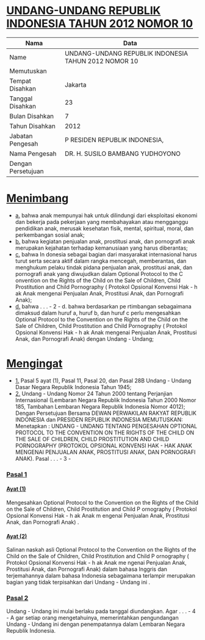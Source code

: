 # [UNDANG-UNDANG REPUBLIK INDONESIA TAHUN 2012 NOMOR 10](http://example.org/legal/document/uu/2012/10)

| Nama | Data |
| ------ | ----- |
|Name|UNDANG-UNDANG REPUBLIK INDONESIA TAHUN 2012 NOMOR 10|
|Memutuskan||
|Tempat Disahkan|Jakarta|
|Tanggal Disahkan|23|
|Bulan Disahkan|7|
|Tahun Disahkan|2012|
|Jabatan Pengesah|P RESIDEN REPUBLIK INDONESIA,|
|Nama Pengesah|DR. H. SUSILO BAMBANG YUDHOYONO|
|Dengan Persetujuan||
# [Menimbang](http://example.org/legal/document/uu/2012/10/menimbang)

* [a.](http://example.org/legal/document/uu/2012/10/menimbang/point/a) bahwa anak mempunyai hak untuk dilindungi dari eksploitasi ekonomi dan bekerja pada pekerjaan yang membahayakan atau mengganggu pendidikan anak, merusak kesehatan fisik, mental, spiritual, moral, dan perkembangan sosial anak;
* [b.](http://example.org/legal/document/uu/2012/10/menimbang/point/b) bahwa kegiatan penjualan anak, prostitusi anak, dan pornografi anak merupakan kejahatan terhadap kemanusiaan yang harus diberantas;
* [c.](http://example.org/legal/document/uu/2012/10/menimbang/point/c) bahwa In donesia sebagai bagian dari masyarakat internasional harus turut serta secara aktif dalam rangka mencegah, memberantas, dan menghukum pelaku tindak pidana penjualan anak, prostitusi anak, dan pornografi anak yang diwujudkan dalam Optional Protocol to the C onvention on the Rights of the Child on the Sale of Children, Child Prostitution and Child Pornography ( Protokol Opsional Konvensi Hak - h ak Anak mengenai Penjualan Anak, Prostitusi Anak, dan Pornografi Anak);
* [d.](http://example.org/legal/document/uu/2012/10/menimbang/point/d) bahwa . . . - 2 - d. bahwa berdasarkan pe rtimbangan sebagaimana dimaksud dalam huruf a, huruf b, dan huruf c perlu mengesahkan Optional Protocol to the Convention on the Rights of the Child on the Sale of Children, Child Prostitution and Child Pornography ( Protokol Opsional Konvensi Hak - h ak Anak mengenai Penjualan Anak, Prostitusi Anak, dan Pornografi Anak) dengan Undang - Undang;
# [Mengingat](http://example.org/legal/document/uu/2012/10/mengingat)

* [1.](http://example.org/legal/document/uu/2012/10/mengingat/point/0001) Pasal 5 ayat (1), Pasal 11, Pasal 20, dan Pasal 28B Undang - Undang Dasar Negara Republik Indonesia Tahun 1945;
* [2.](http://example.org/legal/document/uu/2012/10/mengingat/point/0002) Undang - Undang Nomor 24 Tahun 2000 tentang Perjanjian Internasional (Lembaran Negara Republik Indonesia Tahun 2000 Nomor 185, Tambahan Lembaran Negara Republik Indonesia Nomor 4012); Dengan Persetujuan Bersama DEWAN PERWAKILAN RAKYAT REPUBLIK INDONESIA dan PRESIDEN REPUBLIK INDONESIA MEMUTUSKAN: Menetapkan : UNDANG - UNDANG TENTANG PENGESAHAN OPTIONAL PROTOCOL TO THE CONVENTION ON THE RIGHTS OF THE CHILD ON THE SALE OF CHILDREN, CHILD PROSTITUTION AND CHILD PORNOGRAPHY (PROTOKOL OPSIONAL KONVENSI HAK - HAK ANAK MENGENAI PENJUALAN ANAK, PROSTITUSI ANAK, DAN PORNOGRAFI ANAK). Pasal . . . - 3 -

### [Pasal 1](http://example.org/legal/document/uu/2012/10/pasal/0001)

#### [Ayat (1)](http://example.org/legal/document/uu/2012/10/pasal/0001/version/20120723/ayat/0001)
Mengesahkan Optional Protocol to the Convention on the Rights of the Child on the Sale of Children, Child Prostitution and Child P ornography ( Protokol Opsional Konvensi Hak - h ak Anak m engenai Penjualan Anak, Prostitusi Anak, dan Pornografi Anak) .

#### [Ayat (2)](http://example.org/legal/document/uu/2012/10/pasal/0001/version/20120723/ayat/0002)
Salinan naskah asli Optional Protocol to the Convention on the Rights of the Child on the Sale of Children, Child Prostitution and Child P ornography ( Protokol Opsional Konvensi Hak - h ak Anak me ngenai Penjualan Anak, Prostitusi Anak, dan Pornografi Anak) dalam bahasa Inggris dan terjemahannya dalam bahasa Indonesia sebagaimana terlampir merupakan bagian yang tidak terpisahkan dari Undang - Undang ini .


### [Pasal 2](http://example.org/legal/document/uu/2012/10/pasal/0002)
Undang - Undang ini mulai berlaku pada tanggal diundangkan. Agar . . . - 4 - A gar setiap orang mengetahuinya, memerintahkan pengundangan Undang - Undang ini dengan penempatannya dalam Lembaran Negara Republik Indonesia.
